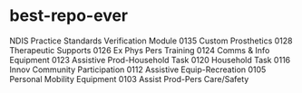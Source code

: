 # best-repo-ever
NDIS Practice Standards 
Verification Module
0135 Custom Prosthetics
0128 Therapeutic Supports
0126 Ex Phys Pers Training
0124 Comms & Info Equipment 
0123 Assistive Prod-Household Task 
0120 Household Task
0116 Innov Community Participation 0112 Assistive Equip-Recreation 
0105 Personal Mobility Equipment 
0103 Assist Prod-Pers Care/Safety
